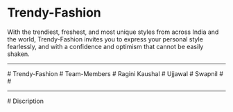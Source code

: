 # Trendy-Fashion
With the trendiest, freshest, and most unique styles from across India and the world, Trendy-Fashion invites you to express your personal style fearlessly, and with a confidence and optimism that cannot be easily shaken.
<hr/>
# Trendy-Fashion
# Team-Members
  # Ragini Kaushal
  # Ujjawal
  # Swapnil
  # 
  #
<hr/>
# Discription


